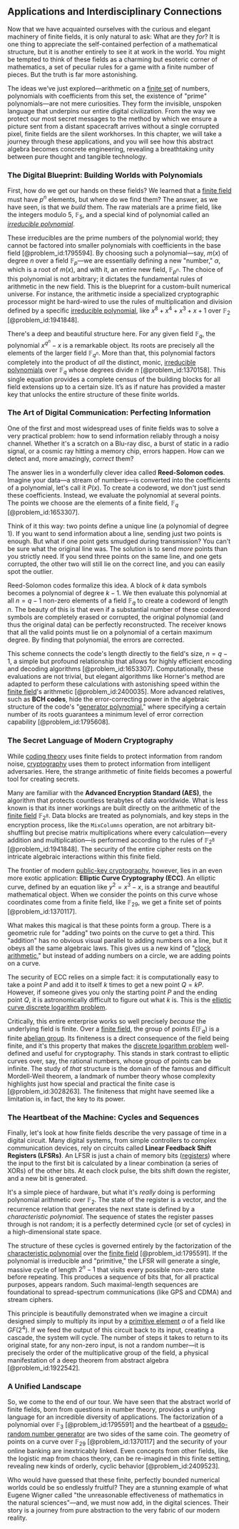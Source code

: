 ## Applications and Interdisciplinary Connections

Now that we have acquainted ourselves with the curious and elegant machinery of finite fields, it is only natural to ask: What are they *for*? It is one thing to appreciate the self-contained perfection of a mathematical structure, but it is another entirely to see it at work in the world. You might be tempted to think of these fields as a charming but esoteric corner of mathematics, a set of peculiar rules for a game with a finite number of pieces. But the truth is far more astonishing.

The ideas we’ve just explored—arithmetic on a [finite set](@article_id:151753) of numbers, polynomials with coefficients from this set, the existence of "prime" polynomials—are not mere curiosities. They form the invisible, unspoken language that underpins our entire digital civilization. From the way we protect our most secret messages to the method by which we ensure a picture sent from a distant spacecraft arrives without a single corrupted pixel, finite fields are the silent workhorses. In this chapter, we will take a journey through these applications, and you will see how this abstract algebra becomes concrete engineering, revealing a breathtaking unity between pure thought and tangible technology.

### The Digital Blueprint: Building Worlds with Polynomials

First, how do we get our hands on these fields? We learned that a [finite field](@article_id:150419) must have $p^n$ elements, but where do we find them? The answer, as we have seen, is that we *build* them. The raw materials are a prime field, like the integers modulo 5, $\mathbb{F}_5$, and a special kind of polynomial called an *[irreducible polynomial](@article_id:156113)*.

These irreducibles are the prime numbers of the polynomial world; they cannot be factored into smaller polynomials with coefficients in the base field [@problem_id:1795594]. By choosing such a polynomial—say, $m(x)$ of degree $n$ over a field $\mathbb{F}_p$—we are essentially defining a new "number," $\alpha$, which is a root of $m(x)$, and with it, an entire new field, $\mathbb{F}_{p^n}$. The choice of this polynomial is not arbitrary; it dictates the fundamental rules of arithmetic in the new field. This is the blueprint for a custom-built numerical universe. For instance, the arithmetic inside a specialized cryptographic processor might be hard-wired to use the rules of multiplication and division defined by a specific [irreducible polynomial](@article_id:156113), like $x^8 + x^4 + x^3 + x + 1$ over $\mathbb{F}_2$ [@problem_id:1941848].

There's a deep and beautiful structure here. For any given field $\mathbb{F}_{q}$, the polynomial $x^{q^n} - x$ is a remarkable object. Its roots are precisely all the elements of the larger field $\mathbb{F}_{q^n}$. More than that, this polynomial factors completely into the product of *all* the distinct, monic, [irreducible polynomials](@article_id:151763) over $\mathbb{F}_q$ whose degrees divide $n$ [@problem_id:1370158]. This single equation provides a complete census of the building blocks for all field extensions up to a certain size. It’s as if nature has provided a master key that unlocks the entire structure of these finite worlds.

### The Art of Digital Communication: Perfecting Information

One of the first and most widespread uses of finite fields was to solve a very practical problem: how to send information reliably through a noisy channel. Whether it's a scratch on a Blu-ray disc, a burst of static in a radio signal, or a cosmic ray hitting a memory chip, errors happen. How can we detect and, more amazingly, *correct* them?

The answer lies in a wonderfully clever idea called **Reed-Solomon codes**. Imagine your data—a stream of numbers—is converted into the coefficients of a polynomial, let's call it $P(x)$. To create a codeword, we don't just send these coefficients. Instead, we evaluate the polynomial at several points. The points we choose are the elements of a finite field, $\mathbb{F}_q$ [@problem_id:1653307].

Think of it this way: two points define a unique line (a polynomial of degree 1). If you want to send information about a line, sending just two points is enough. But what if one point gets smudged during transmission? You can't be sure what the original line was. The solution is to send *more* points than you strictly need. If you send three points on the same line, and one gets corrupted, the other two will still lie on the correct line, and you can easily spot the outlier.

Reed-Solomon codes formalize this idea. A block of $k$ data symbols becomes a polynomial of degree $k-1$. We then evaluate this polynomial at all $n = q-1$ non-zero elements of a field $\mathbb{F}_q$ to create a codeword of length $n$. The beauty of this is that even if a substantial number of these codeword symbols are completely erased or corrupted, the original polynomial (and thus the original data) can be perfectly reconstructed. The receiver knows that all the valid points must lie on a polynomial of a certain maximum degree. By finding that polynomial, the errors are corrected.

This scheme connects the code's length directly to the field's size, $n=q-1$, a simple but profound relationship that allows for highly efficient encoding and decoding algorithms [@problem_id:1653307]. Computationally, these evaluations are not trivial, but elegant algorithms like Horner's method are adapted to perform these calculations with astonishing speed within the [finite field](@article_id:150419)'s arithmetic [@problem_id:2400035]. More advanced relatives, such as **BCH codes**, hide the error-correcting power in the algebraic structure of the code's "[generator polynomial](@article_id:269066)," where specifying a certain number of its roots guarantees a minimum level of error correction capability [@problem_id:1795608].

### The Secret Language of Modern Cryptography

While [coding theory](@article_id:141432) uses finite fields to protect information from random noise, [cryptography](@article_id:138672) uses them to protect information from intelligent adversaries. Here, the strange arithmetic of finite fields becomes a powerful tool for creating secrets.

Many are familiar with the **Advanced Encryption Standard (AES)**, the algorithm that protects countless terabytes of data worldwide. What is less known is that its inner workings are built directly on the arithmetic of the [finite field](@article_id:150419) $\mathbb{F}_{2^8}$. Data blocks are treated as polynomials, and key steps in the encryption process, like the `MixColumns` operation, are not arbitrary bit-shuffling but precise matrix multiplications where every calculation—every addition and multiplication—is performed according to the rules of $\mathbb{F}_{2^8}$ [@problem_id:1941848]. The security of the entire cipher rests on the intricate algebraic interactions within this finite field.

The frontier of modern [public-key cryptography](@article_id:150243), however, lies in an even more exotic application: **Elliptic Curve Cryptography (ECC)**. An elliptic curve, defined by an equation like $y^2 = x^3 - x$, is a strange and beautiful mathematical object. When we consider the points on this curve whose coordinates come from a finite field, like $\mathbb{F}_{29}$, we get a finite set of points [@problem_id:1370117].

What makes this magical is that these points form a group. There is a geometric rule for "adding" two points on the curve to get a third. This "addition" has no obvious visual parallel to adding numbers on a line, but it obeys all the same algebraic laws. This gives us a new kind of "[clock arithmetic](@article_id:139867)," but instead of adding numbers on a circle, we are adding points on a curve.

The security of ECC relies on a simple fact: it is computationally easy to take a point $P$ and add it to itself $k$ times to get a new point $Q = kP$. However, if someone gives you only the starting point $P$ and the ending point $Q$, it is astronomically difficult to figure out what $k$ is. This is the [elliptic curve discrete logarithm problem](@article_id:635906).

Critically, this entire enterprise works so well precisely *because* the underlying field is finite. Over a [finite field](@article_id:150419), the group of points $E(\mathbb{F}_q)$ is a finite [abelian group](@article_id:138887). Its finiteness is a direct consequence of the field being finite, and it's this property that makes the [discrete logarithm problem](@article_id:144044) well-defined and useful for cryptography. This stands in stark contrast to elliptic curves over, say, the rational numbers, whose group of points can be infinite. The study of *that* structure is the domain of the famous and difficult Mordell-Weil theorem, a landmark of number theory whose complexity highlights just how special and practical the finite case is [@problem_id:3028263]. The finiteness that might have seemed like a limitation is, in fact, the key to its power.

### The Heartbeat of the Machine: Cycles and Sequences

Finally, let's look at how finite fields describe the very passage of time in a digital circuit. Many digital systems, from simple controllers to complex communication devices, rely on circuits called **Linear Feedback Shift Registers (LFSRs)**. An LFSR is just a chain of memory bits ([registers](@article_id:170174)) where the input to the first bit is calculated by a linear combination (a series of XORs) of the other bits. At each clock pulse, the bits shift down the register, and a new bit is generated.

It's a simple piece of hardware, but what it's *really* doing is performing polynomial arithmetic over $\mathbb{F}_2$. The state of the register is a vector, and the recurrence relation that generates the next state is defined by a *characteristic polynomial*. The sequence of states the register passes through is not random; it is a perfectly determined cycle (or set of cycles) in a high-dimensional state space.

The structure of these cycles is governed entirely by the factorization of the [characteristic polynomial](@article_id:150415) over the [finite field](@article_id:150419) [@problem_id:1795591]. If the polynomial is irreducible and "primitive," the LFSR will generate a single, massive cycle of length $2^n-1$ that visits every possible non-zero state before repeating. This produces a sequence of bits that, for all practical purposes, appears random. Such maximal-length sequences are foundational to spread-spectrum communications (like GPS and CDMA) and stream ciphers.

This principle is beautifully demonstrated when we imagine a circuit designed simply to multiply its input by a [primitive element](@article_id:153827) $\alpha$ of a field like $GF(2^4)$. If we feed the output of this circuit back to its input, creating a cascade, the system will cycle. The number of steps it takes to return to its original state, for any non-zero input, is not a random number—it is precisely the order of the multiplicative group of the field, a physical manifestation of a deep theorem from abstract algebra [@problem_id:1922542].

### A Unified Landscape

So, we come to the end of our tour. We have seen that the abstract world of finite fields, born from questions in number theory, provides a unifying language for an incredible diversity of applications. The factorization of a polynomial over $\mathbb{F}_3$ [@problem_id:1795591] and the heartbeat of a [pseudo-random number generator](@article_id:136664) are two sides of the same coin. The geometry of points on a curve over $\mathbb{F}_{29}$ [@problem_id:1370117] and the security of your online banking are inextricably linked. Even concepts from other fields, like the logistic map from chaos theory, can be re-imagined in this finite setting, revealing new kinds of orderly, cyclic behavior [@problem_id:2409523].

Who would have guessed that these finite, perfectly bounded numerical worlds could be so endlessly fruitful? They are a stunning example of what Eugene Wigner called "the unreasonable effectiveness of mathematics in the natural sciences"—and, we must now add, in the digital sciences. Their story is a journey from pure abstraction to the very fabric of our modern reality.